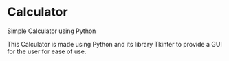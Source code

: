 # Calculator
Simple Calculator using Python

  This Calculator is made using Python and its library Tkinter to provide a GUI for the user for ease of use.
